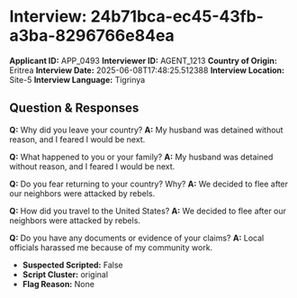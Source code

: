 # Interview: 24b71bca-ec45-43fb-a3ba-8296766e84ea
**Applicant ID:** APP_0493
**Interviewer ID:** AGENT_1213
**Country of Origin:** Eritrea
**Interview Date:** 2025-06-08T17:48:25.512388
**Interview Location:** Site-5
**Interview Language:** Tigrinya

## Question & Responses

**Q:** Why did you leave your country?
**A:** My husband was detained without reason, and I feared I would be next.

**Q:** What happened to you or your family?
**A:** My husband was detained without reason, and I feared I would be next.

**Q:** Do you fear returning to your country? Why?
**A:** We decided to flee after our neighbors were attacked by rebels.

**Q:** How did you travel to the United States?
**A:** We decided to flee after our neighbors were attacked by rebels.

**Q:** Do you have any documents or evidence of your claims?
**A:** Local officials harassed me because of my community work.

- **Suspected Scripted:** False
- **Script Cluster:** original
- **Flag Reason:** None